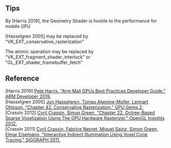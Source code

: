 
## Tips
By \[Harris 2019\], the Geometry Shader is hostile to the performance for mobile GPU  

\[Hasselgren 2005\] may be replaced by "VK_EXT_conservative_rasterization"  

The atomic operation may be replaced by "VK_EXT_fragment_shader_interlock" or "GL_EXT_shader_framebuffer_fetch"  

## Reference  
\[Harris 2019\] [Pete Harris. "Arm Mali GPUs Best Practices Developer Guide." ARM Developer 2019.](https://developer.arm.com/solutions/graphics/developer-guides/mali-gpu-best-practices)  
\[Hasselgren 2005\] [Jon Hasselgren, Tomas Akenine-Moller, Lennart Ohlsson. "Chapter 42. Conservative Rasterization." GPU Gems 2.](https://developer.nvidia.com/gpugems/gpugems2/part-v-image-oriented-computing/chapter-42-conservative-rasterization)  
\[Crassin 2012\] [Cyril Crassin, Simon Green. "Chapter 22. Octree-Based Sparse Voxelization Using The GPU Hardware Rasterizer." OpenGL Insights 2012.](https://research.nvidia.com/publication/octree-based-sparse-voxelization-using-gpu-hardware-rasterizer)  
\[Crassin 2011\] [Cyril Crassin, Fabrice Neyret, Miguel Sainz, Simon Green, Elmar Eisemann. "Interactive Indirect Illumination Using Voxel Cone Tracing." SIGGRAPH 2011.](https://research.nvidia.com/publication/interactive-indirect-illumination-using-voxel-cone-tracing)  
